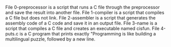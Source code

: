 File 0-preprocessor is a script that runs a C file through the preprocessor and save the result into another file.
File 1-compiler is a script that compiles a C file but does not link.
File 2-assembler is a script that generates the assembly code of a C code and save it in an output file.
File 3-name is a script that compiles a C file and creates an executable named cisfun.
File 4-puts.c is a C program that prints exactly "Programming is like building a multilingual puzzle, followed by a new line.
